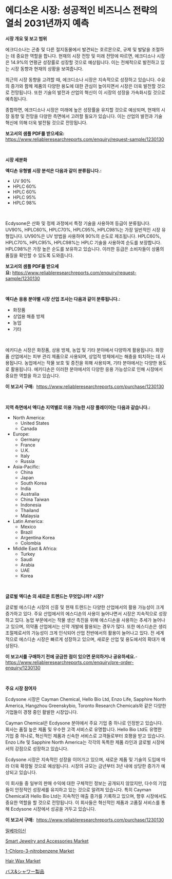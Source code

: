 <p><h1>에디소온 시장: 성공적인 비즈니스 전략의 열쇠 2031년까지 예측</h1></p><p><strong>시장 개요 및 보고 범위</strong></p>
<p><p>에크디소나는 곤충 및 다른 절지동물에서 발견되는 호르몬으로, 규제 및 발달을 조절하는 데 중요한 역할을 합니다. 현재의 시장 전망 및 미래 전망에 따르면, 에크디소나 시장은 14.9%의 연평균 성장률로 성장할 것으로 예상됩니다. 이는 전체적으로 발전하고 있는 시장 동향과 현재의 상황을 보여줍니다.</p><p>최근의 시장 동향을 고려할 때, 에크디소나 시장은 지속적으로 성장하고 있습니다. 수요의 증가와 함께 제품의 다양한 용도에 대한 관심이 높아지면서 시장은 더욱 발전할 것으로 전망됩니다. 또한 기술의 발전과 산업의 혁신이 이 시장의 성장을 가속화시킬 것으로 예측됩니다.</p><p>종합하면, 에크디소나 시장은 미래에 높은 성장률을 유지할 것으로 예상되며, 현재의 시장 동향 및 전망을 다양한 측면에서 고려할 필요가 있습니다. 이는 산업의 발전과 기술 혁신에 의해 더욱 발전될 것으로 전망됩니다.</p></p>
<p><strong>보고서의 샘플 PDF를 받으세요:</strong> <a href="https://www.reliableresearchreports.com/enquiry/request-sample/1230130">https://www.reliableresearchreports.com/enquiry/request-sample/1230130</a></p>
<p>&nbsp;</p>
<p><strong>시장 세분화</strong></p>
<p><strong>엑디손 유형별 시장 분석은 다음과 같이 분류됩니다.:</strong></p>
<p><ul><li>UV 90%</li><li>HPLC 60%</li><li>HPLC 60%</li><li>HPLC 95%</li><li>HPLC 98%</li></ul></p>
<p>&nbsp;</p>
<p><p>Ecdysone은 산화 및 정제 과정에서 특정 기술을 사용하여 등급이 분류됩니다. UV90%, HPLC60%, HPLC70%, HPLC95%, HPLC98%는 가장 일반적인 시장 유형입니다. UV90%은 UV 방법을 사용하여 90%의 순도로 제조됩니다. HPLC60%, HPLC70%, HPLC95%, HPLC98%는 HPLC 기술을 사용하여 순도를 보장합니다. HPLC98%은 가장 높은 순도를 보유하고 있습니다. 이러한 등급은 소비자들이 상품의 품질을 확인할 수 있도록 도와줍니다.</p></p>
<p><strong>보고서의 샘플 PDF를 받으세요:</strong>&nbsp;<a href="https://www.reliableresearchreports.com/enquiry/request-sample/1230130">https://www.reliableresearchreports.com/enquiry/request-sample/1230130</a></p>
<p>&nbsp;</p>
<p><strong> 엑디손 응용 분야별 시장 산업 조사는 다음과 같이 분류됩니다.:</strong></p>
<p><ul><li>화장품</li><li>상업용 해충 방제</li><li>농업</li><li>기타</li></ul></p>
<p>&nbsp;</p>
<p><p>에키디손 시장은 화장품, 상용 방제, 농업 및 기타 분야에서 다양하게 활용됩니다. 화장품 산업에서는 피부 관리 제품으로 사용되며, 상업적 방제에서는 해충을 퇴치하는 데 사용됩니다. 농업에서는 작물 보호 및 증진을 위해 사용되며, 기타 분야에서는 다양한 용도로 활용됩니다. 에키디손은 이러한 분야에서의 다양한 응용 가능성으로 인해 시장에서 중요한 역할을 하고 있습니다.</p></p>
<p><strong>이 보고서 구매:</strong>&nbsp; <a href="https://www.reliableresearchreports.com/purchase/1230130">https://www.reliableresearchreports.com/purchase/1230130</a></p>
<p>&nbsp;</p>
<p><strong>지역 측면에서 엑디손 지역별로 이용 가능한 시장 플레이어는 다음과 같습니다.:</strong></p>
<p><ul>
    <li>
        North America:
        <ul>
            <li>United States</li>
            <li>Canada</li>
        </ul>
    </li>
    <li>
        Europe:
        <ul>
            <li>Germany</li>
            <li>France</li>
            <li>U.K.</li>
            <li>Italy</li>
            <li>Russia</li>
        </ul>
    </li>
    <li>
        Asia-Pacific:
        <ul>
            <li>China</li>
            <li>Japan</li>
            <li>South Korea</li>
            <li>India</li>
            <li>Australia</li>
            <li>China Taiwan</li>
            <li>Indonesia</li>
            <li>Thailand</li>
            <li>Malaysia</li>
        </ul>
    </li>
    <li>
        Latin America:
        <ul>
            <li>Mexico</li>
            <li>Brazil</li>
            <li>Argentina Korea</li>
            <li>Colombia</li>
        </ul>
    </li>
    <li>
        Middle East & Africa:
        <ul>
            <li>Turkey</li>
            <li>Saudi</li>
            <li>Arabia</li>
            <li>UAE</li>
            <li>Korea</li>
        </ul>
    </li>
    </ul></p>
<p>&nbsp;</p>
<p><strong>글로벌 엑디손 의 새로운 트렌드는 무엇입니까? 시장?</strong></p>
<p><p>글로벌 에스디손 시장의 신흥 및 현재 트렌드는 다양한 산업에서의 활용 가능성이 크게 증가하고 있다. 주요 산업에서의 에스디손의 사용이 늘어나면서 시장은 지속적으로 성장하고 있다. 농업 부문에서는 작물 생산 촉진을 위해 에스디손을 사용하는 추세가 늘어나고 있으며, 의약품 산업에서는 신약 개발에 활용되는 경우가 많다. 또한 에스디손은 생리 조절제로서의 가능성이 크게 인식되어 산업 전반에서의 활용이 늘어나고 있다. 전 세계적으로 에스디손 시장은 빠르게 성장하고 있으며, 새로운 산업 및 용도에서의 확대가 예상된다.</p></p>
<p><strong>이 보고서를 구매하기 전에 궁금한 점이 있으면 문의하거나 공유하세요.</strong>- <a href="https://www.reliableresearchreports.com/enquiry/pre-order-enquiry/1230130">https://www.reliableresearchreports.com/enquiry/pre-order-enquiry/1230130</a></p>
<p>&nbsp;</p>
<p><strong>주요 시장 참여자</strong></p>
<p><p>Ecdysone 시장은 Cayman Chemical, Hello Bio Ltd, Enzo Life, Sapphire North America, Hangzhou Greenskybio, Toronto Research Chemicals와 같은 다양한 기업들이 경쟁 중인 활발한 시장입니다. </p><p>Cayman Chemical은 Ecdysone 분야에서 주요 기업 중 하나로 인정받고 있습니다. 회사는 품질 높은 제품 및 우수한 고객 서비스로 유명합니다. Hello Bio Ltd도 유명한 기업 중 하나로, 혁신적인 제품과 신속한 서비스로 고객들로부터 호평을 받고 있습니다. Enzo Life 및 Sapphire North America는 각각의 독특한 제품 라인과 글로벌 시장에서의 강점으로 성장하고 있습니다. </p><p>Ecdysone 시장은 지속적인 성장을 이어가고 있으며, 새로운 제품 및 기술의 도입에 따라 더욱 확장될 것으로 예상됩니다. 시장의 규모는 금년부터 3년 내에 상당한 증가가 예상되고 있습니다. </p><p>이 회사들 중 일부의 판매 수익에 대한 구체적인 정보는 공개되지 않았지만, 다수의 기업들이 안정적인 성장세를 유지하고 있는 것으로 알려져 있습니다. 특히 Cayman Chemical과 Hello Bio Ltd는 지속적인 매출 증가를 기록하고 있으며, 향후 시장에서도 중요한 역할을 할 것으로 전망됩니다. 이 회사들은 혁신적인 제품과 고품질 서비스를 통해 Ecdysone 시장에서 성공을 거두고 있습니다.</p></p>
<p><strong>이 보고서 구매:</strong>&nbsp;&nbsp;<a href="https://www.reliableresearchreports.com/purchase/1230130">https://www.reliableresearchreports.com/purchase/1230130</a></p>
<p><p><a href="https://github.com/vseigx30c9a1j/Market-Research-Report-List-1/blob/main/22610713752.md">밀베마이신</a></p><p><a href="https://issuu.com/reportprime-2/docs/smart-jewelry-and-accessories-market-size-2030.ppt">Smart Jewelry and Accessories Market</a></p><p><a href="https://issuu.com/reportprime-2/docs/1-chloro-3-nitrobenzene-market-size-2030.pptx">1-Chloro-3-nitrobenzene Market</a></p><p><a href="https://github.com/WillieWoodard/Market-Research-Report-List-4/blob/main/hair-wax-market.md">Hair Wax Market</a></p><p><a href="https://medium.com/@fabianhoncescu2022/%E5%85%A5%E6%B5%B4-%E3%82%B7%E3%83%A3%E3%83%AF%E3%83%BC%E8%A3%BD%E5%93%81%E5%B8%82%E5%A0%B4%E3%81%AE%E5%88%86%E6%9E%90-%E3%82%B0%E3%83%AD%E3%83%BC%E3%83%90%E3%83%AB%E7%94%A3%E6%A5%AD%E3%81%AE%E8%A6%96%E7%82%B9%E3%81%A8%E4%BA%88%E6%B8%AC-2024%E5%B9%B4%E3%81%8B%E3%82%892031%E5%B9%B4-e117eb7df9d1">バス&シャワー製品</a></p></p>
